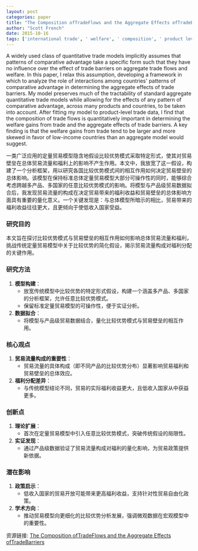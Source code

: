 ```yaml
---
layout: post
categories: paper
title: "The Composition ofTradeFlows and the Aggregate Effects ofTradeBarriers"
author: "Scott French"
date: 2015-10-16
tags: ['international trade', ' welfare', ' composition', ' product level', ' comparative advantage', ' trade barriers', ' gravity', ' trade cost elasticity', ' developing countries']
---
```


A widely used class of quantitative trade models implicitly assumes that patterns of comparative advantage take a specific form such that they have no influence over the effect of trade barriers on aggregate trade flows and welfare.  In this paper, I relax this assumption, developing a framework in which to analyze the role of interactions among countries' patterns of comparative advantage in determining the aggregate effects of trade barriers. My model preserves much of the tractability of standard aggregate quantitative trade models while allowing for the effects of any pattern of comparative advantage, across many products and countries, to be taken into account.  After fitting my model to product-level trade data, I find that the composition of trade flows is quantitatively important in determining the welfare gains from trade and the aggregate effects of trade barriers.  A key finding is that the welfare gains from trade tend to be larger and more skewed in favor of low-income countries than an aggregate model would suggest.

一类广泛应用的定量贸易模型隐含地假设比较优势模式采取特定形式，使其对贸易壁垒在总体贸易流量和福利上的影响不产生作用。本文中，我放宽了这一假设，构建了一个分析框架，用以研究各国比较优势模式间的相互作用如何决定贸易壁垒的总体影响。该模型在保持标准总体定量贸易模型大部分可操作性的同时，能够综合考虑跨越多产品、多国家的任意比较优势模式的影响。将模型与产品级贸易数据拟合后，我发现贸易流量的构成在决定贸易带来的福利收益和贸易壁垒的总体影响方面具有重要的量化意义。一个关键发现是：与总体模型所暗示的相比，贸易带来的福利收益往往更大，且更倾向于使低收入国家受益。

### 研究目的  
本文旨在探讨比较优势模式与贸易壁垒的相互作用如何影响总体贸易流量和福利，挑战传统定量贸易模型中关于比较优势的简化假设，揭示贸易流量构成对福利分配的关键作用。

### 研究方法  
1. **模型构建**：  
   - 放宽传统模型中比较优势的特定形式假设，构建一个涵盖多产品、多国家的分析框架，允许任意比较优势模式。  
   - 保留标准定量贸易模型的可操作性，便于实证分析。  
2. **数据拟合**：  
   - 将模型与产品级贸易数据结合，量化比较优势模式与贸易壁垒的相互作用。  

### 核心观点  
1. **贸易流量构成的重要性**：  
   - 贸易流量的具体构成（即不同产品的比较优势分布）显著影响贸易福利和贸易壁垒的总体效应。  
2. **福利分配差异**：  
   - 与传统模型结论不同，贸易的实际福利收益更大，且低收入国家从中获益更多。  

### 创新点  
1. **理论扩展**：  
   - 首次在定量贸易模型中引入任意比较优势模式，突破传统假设的局限性。  
2. **实证发现**：  
   - 通过产品级数据验证了贸易流量构成对福利的量化影响，为贸易政策提供新依据。  

### 潜在影响  
1. **政策启示**：  
   - 低收入国家的贸易开放可能带来更高福利收益，支持针对性贸易自由化政策。  
2. **学术方向**：  
   - 推动贸易模型向更细化的比较优势分析发展，强调微观数据在宏观模型中的重要性。

资源链接: [The Composition ofTradeFlows and the Aggregate Effects ofTradeBarriers](https://papers.ssrn.com/sol3/papers.cfm?abstract_id=2673265)
